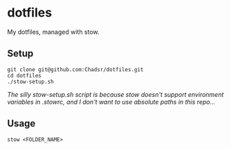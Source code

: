 # dotfiles
My dotfiles, managed with stow.

## Setup
```
git clone git@github.com:Chadsr/dotfiles.git
cd dotfiles
./stow-setup.sh
```

*The silly stow-setup.sh script is because stow doesn't support environment variables in .stowrc, and I don't want to use absolute paths in this repo...*

## Usage
```
stow <FOLDER_NAME>
```

